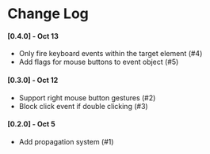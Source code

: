 # Change Log

#### [0.4.0] - Oct 13
- Only fire keyboard events within the target element (#4)
- Add flags for mouse buttons to event object (#5)

#### [0.3.0] - Oct 12
- Support right mouse button gestures (#2)
- Block click event if double clicking (#3)

#### [0.2.0] - Oct 5
- Add propagation system (#1)
